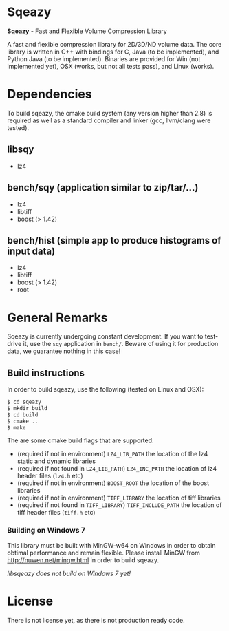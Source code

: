# Sqeazy #

**Sqeazy** - Fast and Flexible Volume Compression Library

A fast and flexible compression library for 2D/3D/ND volume data.
The core library is written in C++ with bindings for C, Java (to be implemented), and Python Java (to be implemented). Binaries are provided for Win (not implemented yet), OSX (works, but not all tests pass), and Linux (works).

# Dependencies

To build sqeazy, the cmake build system (any version higher than 2.8) is required as well as a standard compiler and linker (gcc, llvm/clang were tested).

## libsqy

* lz4

## bench/sqy (application similar to zip/tar/...)

* lz4
* libtiff
* boost (> 1.42)

## bench/hist (simple app to produce histograms of input data)

* lz4
* libtiff
* boost (> 1.42)
* root

# General Remarks

Sqeazy is currently undergoing constant development. If you want to test-drive it, use the `sqy` application in `bench/`. Beware of using it for production data, we guarantee nothing in this case!

## Build instructions

In order to build sqeazy, use the following (tested on Linux and OSX):

```bash
$ cd sqeazy
$ mkdir build
$ cd build
$ cmake ..
$ make 
```

The are some cmake build flags that are supported:
* (required if not in environment) `LZ4_LIB_PATH` the location of the lz4 static and dynamic libraries
* (required if not found in `LZ4_LIB_PATH`) `LZ4_INC_PATH` the location of lz4 header files (`lz4.h` etc)
* (required if not in environment) `BOOST_ROOT` the location of the boost libraries
* (required if not in environment) `TIFF_LIBRARY` the location of tiff libraries
* (required if not found in `TIFF_LIBRARY`) `TIFF_INCLUDE_PATH` the location of tiff header files (`tiff.h` etc)

### Building on Windows 7

This library must be built with MinGW-w64 on Windows in order to obtain obtimal performance and remain flexible. Please install MinGW from
<http://nuwen.net/mingw.html>
in order to build sqeazy.

*libsqeazy does not build on Windows 7 yet!*

# License

There is not license yet, as there is not production ready code.
